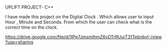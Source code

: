UPLIFT PROJECT- C++

I have made this project on the Digital Clock . 
Which allows user to input Hour , Minute and Seconds. 
From which the user can check what is the correct time on the clock. 


https://drive.google.com/file/d/1IPe7JmsmIhmZ6vDTrRUuiT31TebnbvI-/view?usp=sharing 
